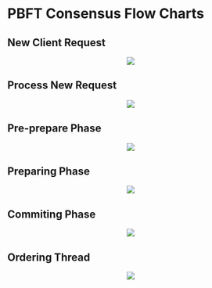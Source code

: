 # PBFT Consensus Flow Charts

## New Client Request
<div align=center>
<img src="https://github.com/msadoghi/nexres/blob/geobft/ordering/img/PBFT_1.png">
</div>

## Process New Request
<div align=center>
<img src="https://github.com/msadoghi/nexres/blob/geobft/ordering/img/PBFT_2.png">
</div>

## Pre-prepare Phase
<div align=center>
<img src="https://github.com/msadoghi/nexres/blob/geobft/ordering/img/PBFT_3.png">
</div>

## Preparing Phase
<div align=center>
<img src="https://github.com/msadoghi/nexres/blob/geobft/ordering/img/PBFT_4.png">
</div>

## Commiting Phase
<div align=center>
<img src="https://github.com/msadoghi/nexres/blob/geobft/ordering/img/PBFT_5.png">
</div>

## Ordering Thread
<div align=center>
<img src="https://github.com/msadoghi/nexres/blob/geobft/ordering/img/PBFT_6.png">
</div>